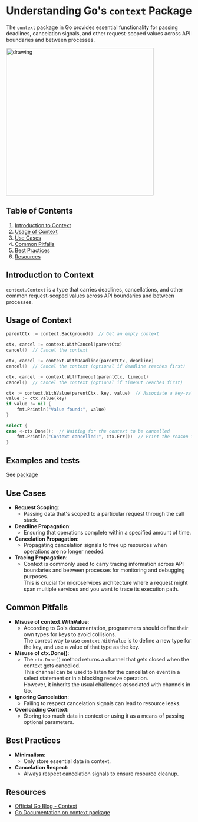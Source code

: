 # Understanding Go's `context` Package

The `context` package in Go provides essential functionality for passing deadlines, cancelation signals, and other
request-scoped values across API boundaries and between processes.

<img src="https://miro.medium.com/v2/resize:fit:946/1*fSq3uLTcwVUvZQWXyTgRTQ.png" alt="drawing" height="400"/>

## Table of Contents

1. [Introduction to Context](#introduction)
2. [Usage of Context](#usage)
3. [Use Cases](#use-cases)
4. [Common Pitfalls](#common-pitfalls)
5. [Best Practices](#best-practices)
6. [Resources](#resources)

## Introduction to Context

`context.Context` is a type that carries deadlines, cancellations, and other common request-scoped values across API
boundaries and between processes.

## Usage of Context

```go
parentCtx := context.Background()  // Get an empty context

ctx, cancel := context.WithCancel(parentCtx)
cancel()  // Cancel the context

ctx, cancel := context.WithDeadline(parentCtx, deadline)
cancel()  // Cancel the context (optional if deadline reaches first)

ctx, cancel := context.WithTimeout(parentCtx, timeout)
cancel()  // Cancel the context (optional if timeout reaches first)

ctx := context.WithValue(parentCtx, key, value)  // Associate a key-value pair with context
value := ctx.Value(key)
if value != nil {
    fmt.Println("Value found:", value)
}

select {
case <-ctx.Done():  // Waiting for the context to be cancelled
    fmt.Println("Context cancelled:", ctx.Err())  // Print the reason for cancellation when it occurs
}
```

## Examples and tests

See [package](.)

## Use Cases

- **Request Scoping**:
    - Passing data that's scoped to a particular request through the call stack.
- **Deadline Propagation**:
    - Ensuring that operations complete within a specified amount of time.
- **Cancelation Propagation**:
    - Propagating cancelation signals to free up resources when operations are no longer
      needed.
- **Tracing Propagation**:
    - Context is commonly used to carry tracing information across API boundaries and between
      processes for monitoring and debugging purposes.  
      This is crucial for microservices architecture where a request might span multiple services and you want to trace
      its execution path.

## Common Pitfalls

- **Misuse of context.WithValue**:
    - According to Go's documentation, programmers should define their own types for keys
      to avoid collisions.  
      The correct way to use `context.WithValue` is to define a new type for the key, and use a value of that type as
      the
      key.
- **Misuse of ctx.Done()**:
    - The `ctx.Done()` method returns a channel that gets closed when the context gets
      cancelled.  
      This channel can be used to listen for the cancellation event in a select statement or in a blocking receive
      operation.  
      However, it inherits the usual challenges associated with channels in Go.
- **Ignoring Cancelation**:
    - Failing to respect cancelation signals can lead to resource leaks.
- **Overloading Context**:
    - Storing too much data in context or using it as a means of passing optional parameters.

## Best Practices

- **Minimalism**:
    - Only store essential data in context.
- **Cancelation Respect**:
    - Always respect cancelation signals to ensure resource cleanup.

## Resources

- [Official Go Blog - Context](https://blog.golang.org/context)
- [Go Documentation on context package](https://pkg.go.dev/context)
